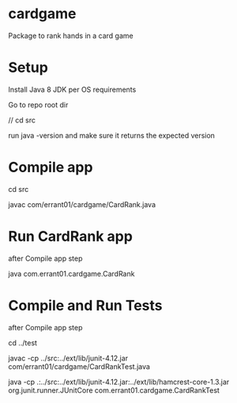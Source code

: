 # cardgame
Package to rank hands in a card game

# Setup
Install Java 8 JDK per OS requirements

Go to repo root dir

// cd src

run java -version and make sure it returns the expected version

# Compile app
cd src

javac com/errant01/cardgame/CardRank.java

# Run CardRank app
after Compile app step

java com.errant01.cardgame.CardRank

# Compile and Run Tests
after Compile app step

cd ../test

javac -cp ../src:../ext/lib/junit-4.12.jar com/errant01/cardgame/CardRankTest.java

java -cp .:../src:../ext/lib/junit-4.12.jar:../ext/lib/hamcrest-core-1.3.jar org.junit.runner.JUnitCore com.errant01.cardgame.CardRankTest
